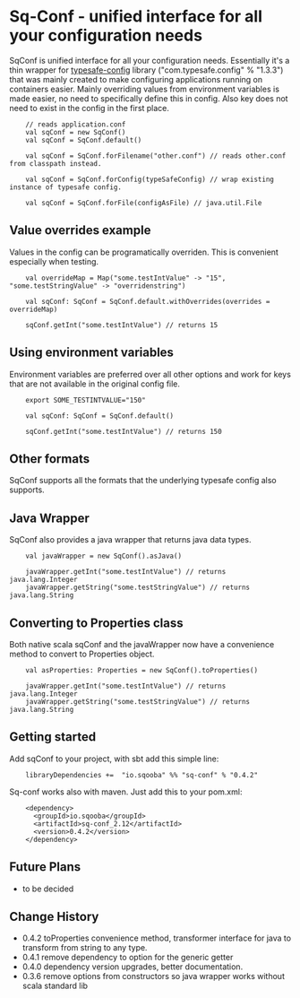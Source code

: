 # Sq-Conf - unified interface for all your configuration needs

SqConf is unified interface for all your configuration needs. Essentially it's a thin wrapper for 
[typesafe-config](https://github.com/lightbend/config) library ("com.typesafe.config" % "1.3.3") 
that was mainly created to make configuring applications running on containers easier. 
Mainly overriding values from environment 
variables is made easier, no need to specifically define this in config. Also key does not need 
to exist in the config in the first place. 

```
    // reads application.conf
    val sqConf = new SqConf() 
    val sqConf = SqConf.default()
    
    val sqConf = SqConf.forFilename("other.conf") // reads other.conf from classpath instead.
    
    val sqConf = SqConf.forConfig(typeSafeConfig) // wrap existing instance of typesafe config.
    
    val sqConf = SqConf.forFile(configAsFile) // java.util.File 
```

## Value overrides example
Values in the config can be programatically overriden. This is convenient especially when testing.
```
    val overrideMap = Map("some.testIntValue" -> "15", "some.testStringValue" -> "overridenstring")

    val sqConf: SqConf = SqConf.default.withOverrides(overrides = overrideMap)
	
    sqConf.getInt("some.testIntValue") // returns 15
```

## Using environment variables
Environment variables are preferred over all other options and work for keys that are not available
in the original config file.
```
    export SOME_TESTINTVALUE="150"

    val sqConf: SqConf = SqConf.default()
	
    sqConf.getInt("some.testIntValue") // returns 150
```

## Other formats
SqConf supports all the formats that the underlying typesafe config also supports.

## Java Wrapper
SqConf also provides a java wrapper that returns java data types.
```
    val javaWrapper = new SqConf().asJava()
	
    javaWrapper.getInt("some.testIntValue") // returns java.lang.Integer
    javaWrapper.getString("some.testStringValue") // returns java.lang.String
```

## Converting to Properties class
Both native scala sqConf and the javaWrapper now have a convenience method to convert to Properties
object.
```
    val asProperties: Properties = new SqConf().toProperties()
	
    javaWrapper.getInt("some.testIntValue") // returns java.lang.Integer
    javaWrapper.getString("some.testStringValue") // returns java.lang.String
```

## Getting started
Add sqConf to your project, with sbt add this simple line:
```
    libraryDependencies +=  "io.sqooba" %% "sq-conf" % "0.4.2" 
```

Sq-conf works also with maven. Just add this to your pom.xml:
```
    <dependency>
      <groupId>io.sqooba</groupId>
      <artifactId>sq-conf_2.12</artifactId>
      <version>0.4.2</version>
    </dependency>
```

## Future Plans
- to be decided

## Change History
- 0.4.2 toProperties convenience method, transformer interface for java to transform from string to any type.
- 0.4.1 remove dependency to option for the generic getter
- 0.4.0 dependency version upgrades, better documentation.
- 0.3.6 remove options from constructors so java wrapper works without scala standard lib

